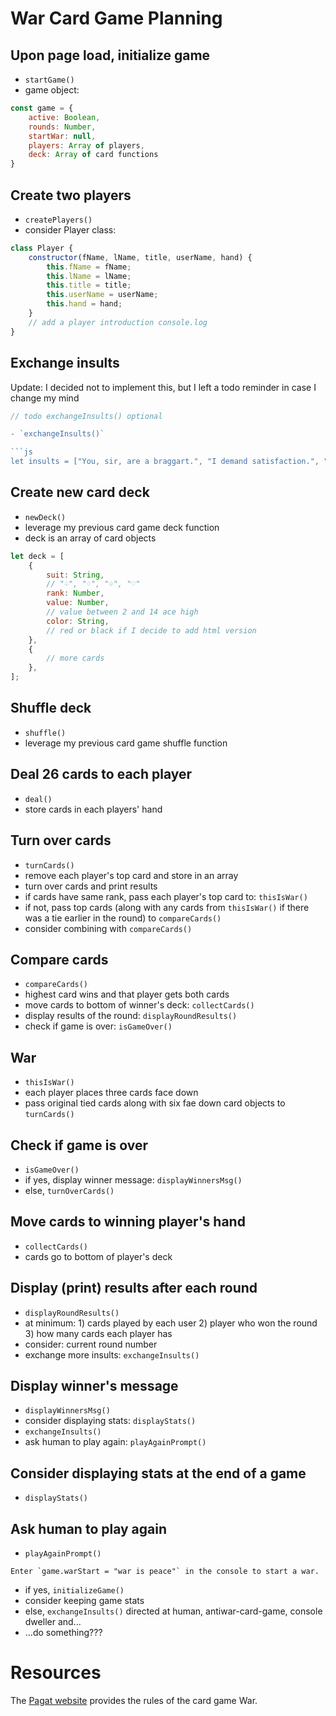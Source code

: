 # War Card Game Planning

## Upon page load, initialize game

- `startGame()`
- game object:

```js
const game = {
	active: Boolean,
	rounds: Number,
	startWar: null,
	players: Array of players,
	deck: Array of card functions
}
```

## Create two players

- `createPlayers()`
- consider Player class:

```js
class Player {
	constructor(fName, lName, title, userName, hand) {
		this.fName = fName;
		this.lName = lName;
		this.title = title;
		this.userName = userName;
		this.hand = hand;
	}
	// add a player introduction console.log
}
```

## Exchange insults

Update: I decided not to implement this, but I left a todo reminder in case I change my mind

````js
// todo exchangeInsults() optional

- `exchangeInsults()`

```js
let insults = ["You, sir, are a braggart.", "I demand satisfaction.", "etc."];
````

## Create new card deck

- `newDeck()`
- leverage my previous card game deck function
- deck is an array of card objects

```js
let deck = [
	{
		suit: String,
		// "♤", "♢", "♧", "♡"
		rank: Number,
		value: Number,
		// value between 2 and 14 ace high
		color: String,
		// red or black if I decide to add html version
	},
	{
		// more cards
	},
];
```

## Shuffle deck

- `shuffle()`
- leverage my previous card game shuffle function

## Deal 26 cards to each player

- `deal()`
- store cards in each players' hand

## Turn over cards

- `turnCards()`
- remove each player's top card and store in an array
- turn over cards and print results
- if cards have same rank, pass each player's top card to: `thisIsWar()`
- if not, pass top cards (along with any cards from `thisIsWar()` if there was a tie earlier in the round) to `compareCards()`
- consider combining with `compareCards()`

## Compare cards

- `compareCards()`
- highest card wins and that player gets both cards
- move cards to bottom of winner's deck: `collectCards()`
- display results of the round: `displayRoundResults()`
- check if game is over: `isGameOver()`

## War

- `thisIsWar()`
- each player places three cards face down
- pass original tied cards along with six fae down card objects to `turnCards()`

## Check if game is over

- `isGameOver()`
- if yes, display winner message: `displayWinnersMsg()`
- else, `turnOverCards()`

## Move cards to winning player's hand

- `collectCards()`
- cards go to bottom of player's deck

## Display (print) results after each round

- `displayRoundResults()`
- at minimum: 1) cards played by each user 2) player who won the round 3) how many cards each player has
- consider: current round number
- exchange more insults: `exchangeInsults()`

## Display winner's message

- `displayWinnersMsg()`
- consider displaying stats: `displayStats()`
- `exchangeInsults()`
- ask human to play again: `playAgainPrompt()`

## Consider displaying stats at the end of a game

- `displayStats()`

## Ask human to play again

- `playAgainPrompt()`

```
Enter `game.warStart = "war is peace"` in the console to start a war.
```

- if yes, `initializeGame()`
- consider keeping game stats
- else, `exchangeInsults()` directed at human, antiwar-card-game, console dweller and...
- ...do something???

# Resources

The [Pagat website](https://www.pagat.com/war/war.html "Pagat website") provides the rules of the card game War.
